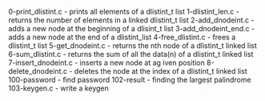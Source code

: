 0-print_dlistint.c - prints all elements of a dlistint_t list 1-dlistint_len.c - returns the number of elements in a linked dlistint_t list 2-add_dnodeint.c - adds a new node at the beginning of a dlisint_t list 3-add_dnodeint_end.c - adds a new node at the end of a dlistint_list 4-free_dlistint.c - frees a dlistint_t list 5-get_dnodeint.c - returns the nth node of a dlistint_t linked list 6-sum_dlistint.c - returns the sum of all the data(n) of a dlistint_t linked list 7-insert_dnodeint.c - inserts a new node at ag iven position 8-delete_dnodeint.c - deletes the node at the index of a dlistint_t linked list 100-password - find password 102-result - finding the largest palindrome 103-keygen.c - write a keygen
